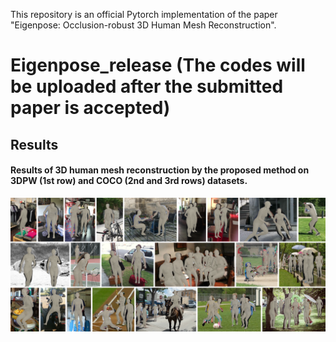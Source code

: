 This repository is an official Pytorch implementation of the paper "Eigenpose: Occlusion-robust 3D Human Mesh Reconstruction".

# Eigenpose_release (The codes will be uploaded after the submitted paper is accepted)
## Results
#### Results of 3D human mesh reconstruction by the proposed method on 3DPW (1st row) and COCO (2nd and 3rd rows) datasets.
![Figure8](./figure/fig8.svg)

